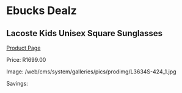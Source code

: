
# Ebucks Dealz
## Lacoste Kids Unisex Square Sunglasses
[Product Page](https://www.ebucks.com/web/shop/productSelected.do?prodId=1136184172&catId=375509364)

Price: R1699.00

Image: /web/cms/system/galleries/pics/prodimg/L3634S-424_1.jpg

Savings: 


	